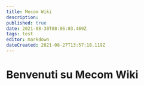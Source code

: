 ```yaml
---
title: Mecom Wiki
description: 
published: true
date: 2021-08-30T08:06:03.469Z
tags: test
editor: markdown
dateCreated: 2021-08-27T13:57:18.119Z
---
```


# Benvenuti su Mecom Wiki


